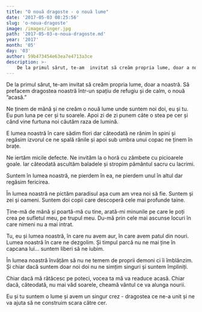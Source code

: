 ```yaml
---
title: "O nouă dragoste - o nouă lume"
date: '2017-05-03 08:25:56'
slug: 'o-noua-dragoste'
image: /images/inger.jpg
path: '2017-05-03-o-noua-dragoste.md'
year: '2017'
month: '05'
day: '03'
author: 59b473454e63ea7e4713a3ce
description: >-
    De la primul sărut, te-am  invitat să creăm propria lume, doar a noastră. Să prefacem dragostea noastră într-un spațiu de refugiu și de calm, o nouă ”acasă.”Ne ținem de mână și ne creăm o nouă lume u
---
```

<div class="kg-card-markdown"><p>De la primul sărut, te-am  invitat să creăm propria lume, doar a noastră. Să prefacem dragostea noastră într-un spațiu de refugiu și de calm, o nouă ”acasă.”</p>
<p>Ne ținem de mână și ne creăm o nouă lume unde suntem noi doi, eu și tu. Eu pun luna pe cer și tu soarele. Apoi zi de zi punem câte o stea pe cer și când vine furtuna  noi căutăm raza de lumină.</p>
<p>E lumea noastră în care sădim flori dar câteodată ne rănim în spini și regăsim izvorul ce ne spală rănile și apoi sub umbra unui copac ne ținem în brațe.</p>
<p>Ne iertăm micile defecte. Ne invităm la o horă cu zâmbete cu picioarele goale. Iar câteodată ascultăm baladele și stropim pământul sacru cu lacrimi.</p>
<p>Suntem în lumea noastră, ne pierdem în ea, ne pierdem unul în altul dar regăsim fericirea.</p>
<p>În lumea noastră ne pictăm paradisul așa cum am vrea noi să fie. Suntem și zei și oameni. Suntem doi copii care descoperă cele mai profunde taine.</p>
<p>Ține-mă de mână și poartă-mă cu tine, arată-mi minunile pe care le poți crea pe sufletul meu, pe trupul meu. Du-mă prin cele mai ascunse locuri în care nimeni nu a mai intrat.</p>
<p>Tu, eu și lumea noastră, în care nu avem aur, în care avem patul din nouri. Lumea noastră în care ne dezgolim. Și timpul parcă nu ne mai ține în capcana lui... suntem liberi să ne iubim.</p>
<p>În lumea noastră învățăm să nu ne temem de proprii demoni ci îi îmblânzim. Și chiar dacă suntem doar noi doi nu ne simțim singuri și suntem împliniți.</p>
<p>Chiar dacă mă rătăcesc pe poteci, vocea ta mă va readuce acasă. Chiar dacă, câteodată, nu mai văd soarele, cheamă vântul ce va alunga nourii.</p>
<p>Eu și tu suntem o lume și avem un singur crez - dragostea ce ne-a unit și ne va ajuta să ne construim scara către cer.</p>
</div>
    